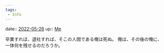 ```yaml
---
tags:
 - Info
---
```


date:: [2022-05-28](Daily_Note/2022-05-28.md)
up:: [Me](Bar/Novel/Chaos/Me.md)

卒業すれば、退社すれば、そこの人間である俺は死ぬ。
俺は、その後の俺に、一体何を残せるのだろうか。